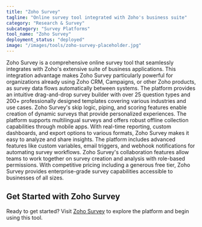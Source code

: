 ```yaml
---
title: "Zoho Survey"
tagline: "Online survey tool integrated with Zoho's business suite"
category: "Research & Survey"
subcategory: "Survey Platforms"
tool_name: "Zoho Survey"
deployment_status: "deployed"
image: "/images/tools/zoho-survey-placeholder.jpg"
---
```

Zoho Survey is a comprehensive online survey tool that seamlessly integrates with Zoho's extensive suite of business applications. This integration advantage makes Zoho Survey particularly powerful for organizations already using Zoho CRM, Campaigns, or other Zoho products, as survey data flows automatically between systems. The platform provides an intuitive drag-and-drop survey builder with over 25 question types and 200+ professionally designed templates covering various industries and use cases. Zoho Survey's skip logic, piping, and scoring features enable creation of dynamic surveys that provide personalized experiences. The platform supports multilingual surveys and offers robust offline collection capabilities through mobile apps. With real-time reporting, custom dashboards, and export options to various formats, Zoho Survey makes it easy to analyze and share insights. The platform includes advanced features like custom variables, email triggers, and webhook notifications for automating survey workflows. Zoho Survey's collaboration features allow teams to work together on survey creation and analysis with role-based permissions. With competitive pricing including a generous free tier, Zoho Survey provides enterprise-grade survey capabilities accessible to businesses of all sizes.
## Get Started with Zoho Survey

Ready to get started? Visit [Zoho Survey](https://zohosurvey.com) to explore the platform and begin using this tool.
